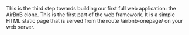 This is the third step towards building our first full web application: the AirBnB clone. This is the first part of the web framework. It is a simple HTML static page that is served from the route /airbnb-onepage/ on your web server.
